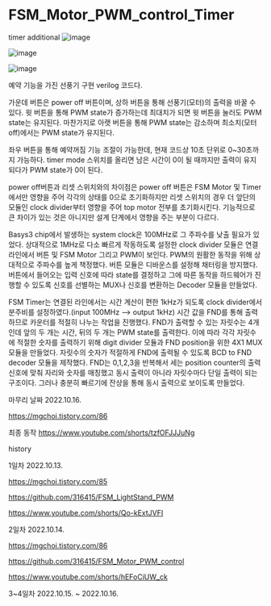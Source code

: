 # FSM_Motor_PWM_control_Timer
timer additional
![image](https://user-images.githubusercontent.com/82801399/196065588-da6bd97c-53e6-42ba-8768-8992c99b4bbc.png)


![image](https://user-images.githubusercontent.com/82801399/196070107-508e6be1-6f3d-4a9c-a87f-db885842f3de.png)


![image](https://user-images.githubusercontent.com/82801399/200523575-069faa2a-cbb7-427f-987e-5998f1dcbbe1.png)


예약 기능을 가진 선풍기 구현 verilog 코드다.

가운데 버튼은 power off 버튼이며, 상하 버튼을 통해 선풍기(모터)의 출력을 바꿀 수 있다. 윗 버튼을 통해 PWM state가 증가하는데 최대치가 되면 윗 버튼을 눌러도 PWM state는 유지된다. 마찬가지로 아랫 버튼을 통해 PWM state는 감소하며 최소치(모터 off)에서는 PWM state가 유지된다.


좌우 버튼을 통해 예약꺼짐 기능 조절이 가능한데, 현재 코드상 10초 단위로 0~30초까지 가능하다. timer mode 스위치를 올리면 남은 시간이 0이 될 때까지만 출력이 유지되다가 PWM state가 0이 된다.

power off버튼과 리셋 스위치와의 차이점은 power off 버튼은 FSM Motor 및 Timer에서만 영향을 주어 각각의 상태를 0으로 초기화하지만 리셋 스위치의 경우 더 앞단의 모듈인 clock divider부터 영향을 주어 top motor 전부를 초기화시킨다. 기능적으로 큰 차이가 있는 것은 아니지만 설계 단계에서 영향을 주는 부분이 다르다.




Basys3 chip에서 발생하는 system clock은 100MHz로 그 주파수를 낮출 필요가 있었다. 상대적으로 1MHz로 다소 빠르게 작동하도록 설정한 clock divider 모듈은 연결 라인에서 버튼 및 FSM Motor 그리고 PWM이 보인다. PWM의 원활한 동작을 위해 상대적으로 주파수를 높게 책정했다. 버튼 모듈은 디바운스를 설정해 채터링을 방지했다. 버튼에서 들어오는 입력 신호에 따라 state를 결정하고 그에 따른 동작을 하드웨어가 진행할 수 있도록 신호를 선별하는 MUX나 신호를 변환하는 Decoder 모듈을 만들었다.

FSM Timer는 연결된 라인에서는 시간 계산이 편한 1kHz가 되도록 clock divider에서 분주비를 설정하였다.(input 100MHz --> output 1kHz) 시간 값을 FND를 통해 출력하므로 카운터를 적절히 나누는 작업을 진행했다. FND가 출력할 수 있는 자릿수는 4개인데 앞의 두 개는 시간, 뒤의 두 개는 PWM state를 출력한다. 이에 따라 각각 자릿수에 적절한 숫자를 출력하기 위해 digit divider 모듈과 FND position을 위한 4X1 MUX 모듈을 만들었다. 자릿수의 숫자가 적절하게 FND에 출력될 수 있도록 BCD to FND decoder 모듈을 제작했다. FND는 0,1,2,3을 반복해서 세는 position counter의 출력신호에 맞춰 자리와 숫자를 매칭했고 동시 출력이 아니라 자릿수마다 단일 출력이 되는 구조이다. 그러나 충분히 빠르기에 잔상을 통해 동시 출력으로 보이도록 만들었다.




마무리 날짜 2022.10.16.

https://mgchoi.tistory.com/86

최종 동작
https://www.youtube.com/shorts/tzfOFJJJuNg


history

1일차 2022.10.13.

https://mgchoi.tistory.com/85

https://github.com/316415/FSM_LightStand_PWM

https://www.youtube.com/shorts/Qo-kExtJVFI

2일차 2022.10.14.

https://mgchoi.tistory.com/86

https://github.com/316415/FSM_Motor_PWM_control

https://www.youtube.com/shorts/hEFoCiUW_ck

3~4일차 2022.10.15. ~ 2022.10.16.

